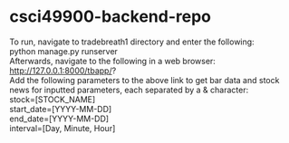 # csci49900-backend-repo
To run, navigate to tradebreath1 directory and enter the following:  
python manage.py runserver  
Afterwards, navigate to the following in a web browser:  
http://127.0.0.1:8000/tbapp/?  
Add the following parameters to the above link to get bar data and stock news for inputted parameters, each separated by a & character:  
stock=[STOCK_NAME]  
start_date=[YYYY-MM-DD]  
end_date=[YYYY-MM-DD]  
interval=[Day, Minute, Hour]  
